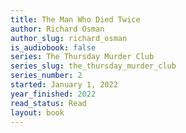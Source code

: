 ```yaml
---
title: The Man Who Died Twice
author: Richard Osman
author_slug: richard_osman
is_audiobook: false
series: The Thursday Murder Club
series_slug: the_thursday_murder_club
series_number: 2
started: January 1, 2022
year_finished: 2022
read_status: Read
layout: book
---
```

